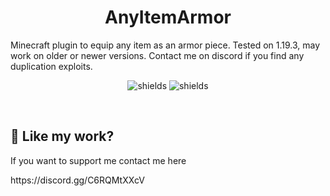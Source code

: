 <h1 align="center" id="title">AnyItemArmor</h1>

<p id="description">Minecraft plugin to equip any item as an armor piece. Tested on 1.19.3, may work on older or newer versions. Contact me on discord if you find any duplication exploits.</p>

<p align="center"><img src="https://img.shields.io/discord/992429435687018588?label=Discord" alt="shields"> <img src="https://img.shields.io/github/license/LightningReflex/Rerouted" alt="shields"></p>
<p>&nbsp;</p>

<h2>💖 Like my work?</h2>
If you want to support me contact me here<p>https://discord.gg/C6RQMtXXcV</p>